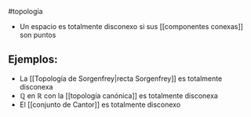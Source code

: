 #topología 

- Un espacio es totalmente disconexo si sus [[componentes conexas]] son puntos

## Ejemplos:

- La [[Topología de Sorgenfrey|recta Sorgenfrey]] es totalmente disconexa 
- $\mathbb{Q}$ en $\mathbb{R}$ con la [[topología canónica]] es totalmente disconexa 
- El [[conjunto de Cantor]] es totalmente disconexo